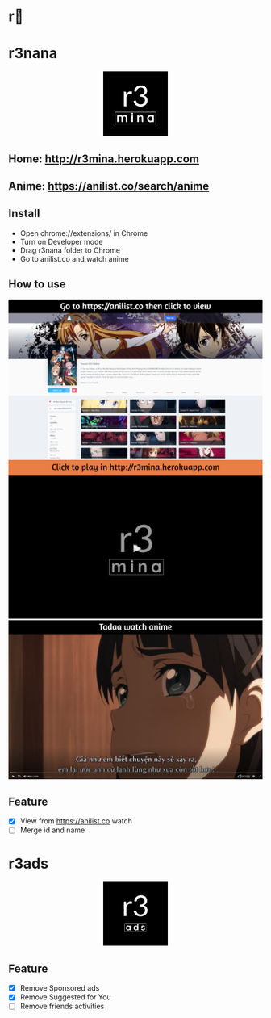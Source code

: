 # r🍌
# r3nana
<!-- ![alt text](image/logo.png "r3nima") -->
<p align="center"><img src="image/logo.png"></p>

## Home: http://r3mina.herokuapp.com

## Anime: https://anilist.co/search/anime

## Install
- Open chrome://extensions/ in Chrome
- Turn on Developer mode
- Drag r3nana folder to Chrome
- Go to anilist.co and watch anime

## How to use
![alt text](image/r3nana_1.png "r3nima")
![alt text](image/r3nana_2.png "r3nima")
![alt text](image/r3nana_3.png "r3nima")

## Feature
- [x] View from https://anilist.co watch
- [ ] Merge id and name

# r3ads
<p align="center"><img src="r3ads/logo.png"></p>

## Feature
- [x] Remove Sponsored ads
- [x] Remove Suggested for You
- [ ] Remove friends activities
